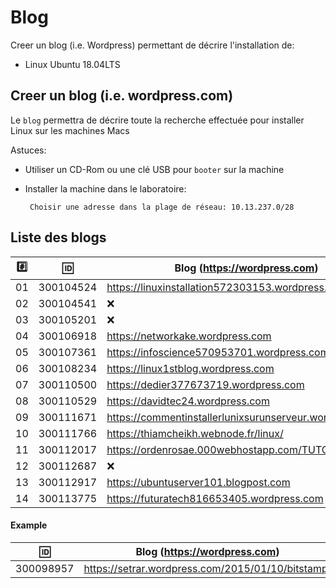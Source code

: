 
# Blog


Creer un blog (i.e. Wordpress) permettant de décrire l'installation de:

* Linux Ubuntu 18.04LTS

## Creer un blog (i.e. wordpress.com)

Le `blog` permettra de décrire toute la recherche effectuée pour installer Linux sur les machines Macs

Astuces: 

* Utiliser un CD-Rom ou une clé USB pour `booter` sur la machine

* Installer la machine dans le laboratoire:

       Choisir une adresse dans la plage de réseau: 10.13.237.0/28
       
## Liste des blogs

|:hash:| :id:      |   Blog (https://wordpress.com)                           | Serveur      |
|------|-----------|----------------------------------------------------------|--------------|
| 01   | 300104524 | https://linuxinstallation572303153.wordpress.com         | 10.13.237.19 |
| 02   | 300104541 | :x:                                                      | 10.13.237.:x:|
| 03   | 300105201 | :x:                                                      | 10.13.237.78 |
| 04   | 300106918 | https://networkake.wordpress.com                         | 10.13.237.18 |
| 05   | 300107361 | https://infoscience570953701.wordpress.com               | 10.13.237.99 |
| 06   | 300108234 | https://linux1stblog.wordpress.com                       | 10.13.237.55 |
| 07   | 300110500 | https://dedier377673719.wordpress.com                    | 10.13.237.75 |
| 08   | 300110529 | https://davidtec24.wordpress.com                         | 10.13.237.80 |
| 09   | 300111671 | https://commentinstallerlunixsurunserveur.wordpress.com/ | 10.13.237.63 |
| 10   | 300111766 | https://thiamcheikh.webnode.fr/linux/                    | 10.13.237.66 |
| 11   | 300112017 | https://ordenrosae.000webhostapp.com/TUTORIELS/          | 10.13.237.60 |
| 12   | 300112687 | :x:                                                      | 10.13.237.87 |
| 13   | 300112917 | https://ubuntuserver101.blogpost.com                     | 10.13.237.79 |
| 14   | 300113775 | https://futuratech816653405.wordpress.com                | 10.13.237.77 |

#### Example

| :id:      |   Blog (https://wordpress.com)                          |
|-----------|---------------------------------------------------------|
| 300098957 | https://setrar.wordpress.com/2015/01/10/bitstamp/       | 


